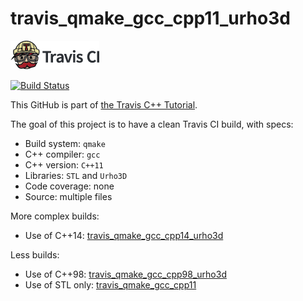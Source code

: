 # travis_qmake_gcc_cpp11_urho3d

[![Travis CI logo](pics/TravisCI.png)](https://travis-ci.org)

[![Build Status](https://travis-ci.org/richelbilderbeek/travis_qmake_gcc_cpp11_urho3d.svg?branch=master)](https://travis-ci.org/richelbilderbeek/travis_qmake_gcc_cpp11_urho3d)

This GitHub is part of [the Travis C++ Tutorial](https://github.com/richelbilderbeek/travis_cpp_tutorial).

The goal of this project is to have a clean Travis CI build, with specs:
 * Build system: `qmake`
 * C++ compiler: `gcc`
 * C++ version: `C++11`
 * Libraries: `STL` and `Urho3D`
 * Code coverage: none
 * Source: multiple files

More complex builds:
 * Use of C++14: [travis_qmake_gcc_cpp14_urho3d](https://www.github.com/richelbilderbeek/travis_qmake_gcc_cpp14_urho3d)

Less builds:
 * Use of C++98: [travis_qmake_gcc_cpp98_urho3d](https://www.github.com/richelbilderbeek/travis_qmake_gcc_cpp98_urho3d)
 * Use of STL only: [travis_qmake_gcc_cpp11](https://www.github.com/richelbilderbeek/travis_qmake_gcc_cpp11)
